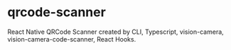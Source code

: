 # qrcode-scanner
React Native QRCode Scanner created by CLI, Typescript, vision-camera, vision-camera-code-scanner, React Hooks.
